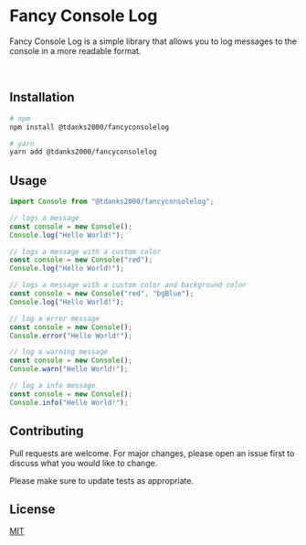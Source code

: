 # Fancy Console Log

Fancy Console Log is a simple library that allows you to log messages to the console in a more readable format.

<br />

## Installation

```bash
# npm
npm install @tdanks2000/fancyconsolelog
```

```bash
# yarn
yarn add @tdanks2000/fancyconsolelog
```

## Usage

```ts
import Console from "@tdanks2000/fancyconsolelog";

// logs a message
const console = new Console();
Console.log("Hello World!");

// logs a message with a custom color
const console = new Console("red");
Console.log("Hello World!");

// logs a message with a custom color and background color
const console = new Console("red", "bgBlue");
Console.log("Hello World!");

// log a error message
const console = new Console();
Console.error("Hello World!");

// log a warning message
const console = new Console();
Console.warn("Hello World!");

// log a info message
const console = new Console();
Console.info("Hello World!");
```

## Contributing

Pull requests are welcome. For major changes, please open an issue first
to discuss what you would like to change.

Please make sure to update tests as appropriate.

## License

[MIT](https://choosealicense.com/licenses/mit/)
